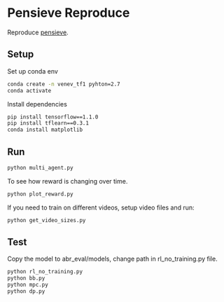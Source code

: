 # Pensieve Reproduce

Reproduce [pensieve](https://github.com/hongzimao/pensieve/tree/master).

## Setup

Set up conda env

```bash
conda create -n venev_tf1 pyhton=2.7
conda activate
```

Install dependencies

```bash
pip install tensorflow==1.1.0
pip install tflearn==0.3.1
conda install matplotlib
```

## Run

```bash
python multi_agent.py
```

To see how reward is changing over time.
```bash
python plot_reward.py
```

If you need to train on different videos, setup video files and run:
```bash
python get_video_sizes.py
```

## Test

Copy the model to abr_eval/models, change path in rl_no_training.py file.

```bash
python rl_no_training.py
python bb.py
python mpc.py
python dp.py
```
